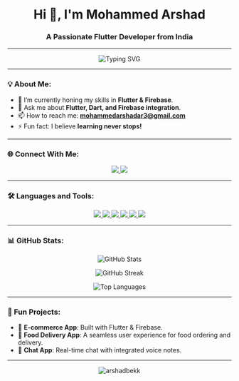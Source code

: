 <h1 align="center">Hi 👋, I'm Mohammed Arshad</h1>
<h3 align="center">A Passionate Flutter Developer from India</h3>

---

<p align="center">
  <img src="https://readme-typing-svg.herokuapp.com?font=Roboto&color=%2336BCF7&size=25&center=true&vCenter=true&lines=Flutter+Developer+%7C+UI+Designer;Open+to+Collaborations+and+Projects;Lifelong+Learner+%F0%9F%8C%8E" alt="Typing SVG" />
</p>

---

### 💡 About Me:
- 🌱 I’m currently honing my skills in **Flutter & Firebase**.
- 💬 Ask me about **Flutter, Dart, and Firebase integration**.
- 📫 How to reach me: **mohammedarshadar3@gmail.com**
- ⚡ Fun fact: I believe **learning never stops!**

---

### 🌐 Connect With Me:
<p align="center">
  <a href="https://linkedin.com/in/www.linkedin.com/in/mohammed-arshad-628854231" target="_blank">
    <img src="https://img.shields.io/badge/-LinkedIn-%230077B5?style=for-the-badge&logo=linkedin&logoColor=white" />
  </a>
  <a href="https://instagram.com/ar.xhad" target="_blank">
    <img src="https://img.shields.io/badge/-Instagram-%23E4405F?style=for-the-badge&logo=instagram&logoColor=white" />
  </a>
</p>

---

### 🛠️ Languages and Tools:
<p align="center">
  <a href="https://flutter.dev" target="_blank">
    <img src="https://img.shields.io/badge/Flutter-%2302569B.svg?style=for-the-badge&logo=Flutter&logoColor=white" />
  </a>
  <a href="https://dart.dev" target="_blank">
    <img src="https://img.shields.io/badge/Dart-%230175C2.svg?style=for-the-badge&logo=Dart&logoColor=white" />
  </a>
  <a href="https://firebase.google.com" target="_blank">
    <img src="https://img.shields.io/badge/Firebase-%23039BE5.svg?style=for-the-badge&logo=firebase" />
  </a>
  <a href="https://figma.com" target="_blank">
    <img src="https://img.shields.io/badge/Figma-%23F24E1E.svg?style=for-the-badge&logo=figma&logoColor=white" />
  </a>
  <a href="https://getbootstrap.com" target="_blank">
    <img src="https://img.shields.io/badge/Bootstrap-%23563D7C.svg?style=for-the-badge&logo=bootstrap&logoColor=white" />
  </a>
  <a href="https://java.com" target="_blank">
    <img src="https://img.shields.io/badge/Java-%23ED8B00.svg?style=for-the-badge&logo=java&logoColor=white" />
  </a>
</p>

---

### 📊 GitHub Stats:
<div style="display: flex, justify-content: center">
<p align="center">
  <img src="https://github-readme-stats.vercel.app/api?username=arshadbekk&show_icons=true&theme=radical" alt="GitHub Stats" />
</p>
<p align="center">
  <img src="https://github-readme-streak-stats.herokuapp.com/?user=arshadbekk&theme=radical" alt="GitHub Streak" />
</p>
<p align="center">
  <img src="https://github-readme-stats.vercel.app/api/top-langs/?username=arshadbekk&layout=compact&theme=radical" alt="Top Languages" />
</p>
</div>


---

### 🚀 Fun Projects:
- 🛒 **E-commerce App**: Built with Flutter & Firebase.
- 🍔 **Food Delivery App**: A seamless user experience for food ordering and delivery.
- 📱 **Chat App**: Real-time chat with integrated voice notes.

---

<p align="center"> 
  <img src="https://komarev.com/ghpvc/?username=arshadbekk&label=Profile%20views&color=0e75b6&style=flat" alt="arshadbekk" /> 
</p>
